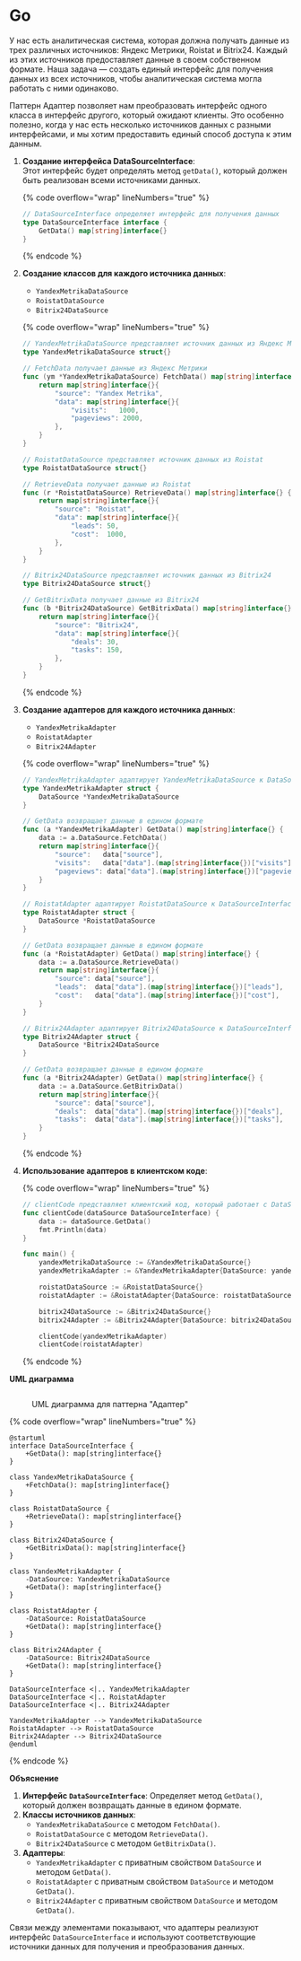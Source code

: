 # Go

У нас есть аналитическая система, которая должна получать данные из трех различных источников: Яндекс Метрики, Roistat и Bitrix24. Каждый из этих источников предоставляет данные в своем собственном формате. Наша задача — создать единый интерфейс для получения данных из всех источников, чтобы аналитическая система могла работать с ними одинаково.

Паттерн Адаптер позволяет нам преобразовать интерфейс одного класса в интерфейс другого, который ожидают клиенты. Это особенно полезно, когда у нас есть несколько источников данных с разными интерфейсами, и мы хотим предоставить единый способ доступа к этим данным.

1.  **Создание интерфейса DataSourceInterface**:\
    Этот интерфейс будет определять метод `getData()`, который должен быть реализован всеми источниками данных.

    {% code overflow="wrap" lineNumbers="true" %}
    ```go
    // DataSourceInterface определяет интерфейс для получения данных
    type DataSourceInterface interface {
    	GetData() map[string]interface{}
    }
    ```
    {% endcode %}
2.  **Создание классов для каждого источника данных**:

    * `YandexMetrikaDataSource`
    * `RoistatDataSource`
    * `Bitrix24DataSource`

    {% code overflow="wrap" lineNumbers="true" %}
    ```go
    // YandexMetrikaDataSource представляет источник данных из Яндекс Метрики
    type YandexMetrikaDataSource struct{}

    // FetchData получает данные из Яндекс Метрики
    func (ym *YandexMetrikaDataSource) FetchData() map[string]interface{} {
    	return map[string]interface{}{
    		"source": "Yandex Metrika",
    		"data": map[string]interface{}{
    			"visits":   1000,
    			"pageviews": 2000,
    		},
    	}
    }

    // RoistatDataSource представляет источник данных из Roistat
    type RoistatDataSource struct{}

    // RetrieveData получает данные из Roistat
    func (r *RoistatDataSource) RetrieveData() map[string]interface{} {
    	return map[string]interface{}{
    		"source": "Roistat",
    		"data": map[string]interface{}{
    			"leads": 50,
    			"cost":  1000,
    		},
    	}
    }

    // Bitrix24DataSource представляет источник данных из Bitrix24
    type Bitrix24DataSource struct{}

    // GetBitrixData получает данные из Bitrix24
    func (b *Bitrix24DataSource) GetBitrixData() map[string]interface{} {
    	return map[string]interface{}{
    		"source": "Bitrix24",
    		"data": map[string]interface{}{
    			"deals": 30,
    			"tasks": 150,
    		},
    	}
    }
    ```
    {% endcode %}
3.  **Создание адаптеров для каждого источника данных**:

    * `YandexMetrikaAdapter`
    * `RoistatAdapter`
    * `Bitrix24Adapter`

    {% code overflow="wrap" lineNumbers="true" %}
    ```go
    // YandexMetrikaAdapter адаптирует YandexMetrikaDataSource к DataSourceInterface
    type YandexMetrikaAdapter struct {
    	DataSource *YandexMetrikaDataSource
    }

    // GetData возвращает данные в едином формате
    func (a *YandexMetrikaAdapter) GetData() map[string]interface{} {
    	data := a.DataSource.FetchData()
    	return map[string]interface{}{
    		"source":   data["source"],
    		"visits":   data["data"].(map[string]interface{})["visits"],
    		"pageviews": data["data"].(map[string]interface{})["pageviews"],
    	}
    }

    // RoistatAdapter адаптирует RoistatDataSource к DataSourceInterface
    type RoistatAdapter struct {
    	DataSource *RoistatDataSource
    }

    // GetData возвращает данные в едином формате
    func (a *RoistatAdapter) GetData() map[string]interface{} {
    	data := a.DataSource.RetrieveData()
    	return map[string]interface{}{
    		"source": data["source"],
    		"leads":  data["data"].(map[string]interface{})["leads"],
    		"cost":   data["data"].(map[string]interface{})["cost"],
    	}
    }

    // Bitrix24Adapter адаптирует Bitrix24DataSource к DataSourceInterface
    type Bitrix24Adapter struct {
    	DataSource *Bitrix24DataSource
    }

    // GetData возвращает данные в едином формате
    func (a *Bitrix24Adapter) GetData() map[string]interface{} {
    	data := a.DataSource.GetBitrixData()
    	return map[string]interface{}{
    		"source": data["source"],
    		"deals":  data["data"].(map[string]interface{})["deals"],
    		"tasks":  data["data"].(map[string]interface{})["tasks"],
    	}
    }
    ```
    {% endcode %}
4.  **Использование адаптеров в клиентском коде**:

    {% code overflow="wrap" lineNumbers="true" %}
    ```go
    // clientCode представляет клиентский код, который работает с DataSourceInterface
    func clientCode(dataSource DataSourceInterface) {
    	data := dataSource.GetData()
    	fmt.Println(data)
    }

    func main() {
    	yandexMetrikaDataSource := &YandexMetrikaDataSource{}
    	yandexMetrikaAdapter := &YandexMetrikaAdapter{DataSource: yandexMetrikaDataSource}

    	roistatDataSource := &RoistatDataSource{}
    	roistatAdapter := &RoistatAdapter{DataSource: roistatDataSource}

    	bitrix24DataSource := &Bitrix24DataSource{}
    	bitrix24Adapter := &Bitrix24Adapter{DataSource: bitrix24DataSource}

    	clientCode(yandexMetrikaAdapter)
    	clientCode(roistatAdapter)

    ```
    {% endcode %}

**UML диаграмма**

<figure><img src="../../../../../.gitbook/assets/image (1) (1) (1).png" alt=""><figcaption><p>UML диаграмма для паттерна "Адаптер"</p></figcaption></figure>

{% code overflow="wrap" lineNumbers="true" %}
```plant-uml
@startuml
interface DataSourceInterface {
    +GetData(): map[string]interface{}
}

class YandexMetrikaDataSource {
    +FetchData(): map[string]interface{}
}

class RoistatDataSource {
    +RetrieveData(): map[string]interface{}
}

class Bitrix24DataSource {
    +GetBitrixData(): map[string]interface{}
}

class YandexMetrikaAdapter {
    -DataSource: YandexMetrikaDataSource
    +GetData(): map[string]interface{}
}

class RoistatAdapter {
    -DataSource: RoistatDataSource
    +GetData(): map[string]interface{}
}

class Bitrix24Adapter {
    -DataSource: Bitrix24DataSource
    +GetData(): map[string]interface{}
}

DataSourceInterface <|.. YandexMetrikaAdapter
DataSourceInterface <|.. RoistatAdapter
DataSourceInterface <|.. Bitrix24Adapter

YandexMetrikaAdapter --> YandexMetrikaDataSource
RoistatAdapter --> RoistatDataSource
Bitrix24Adapter --> Bitrix24DataSource
@enduml
```
{% endcode %}

**Объяснение**

1. **Интерфейс `DataSourceInterface`**: Определяет метод `GetData()`, который должен возвращать данные в едином формате.
2. **Классы источников данных**:
   * `YandexMetrikaDataSource` с методом `FetchData()`.
   * `RoistatDataSource` с методом `RetrieveData()`.
   * `Bitrix24DataSource` с методом `GetBitrixData()`.
3. **Адаптеры**:
   * `YandexMetrikaAdapter` с приватным свойством `DataSource` и методом `GetData()`.
   * `RoistatAdapter` с приватным свойством `DataSource` и методом `GetData()`.
   * `Bitrix24Adapter` с приватным свойством `DataSource` и методом `GetData()`.

Связи между элементами показывают, что адаптеры реализуют интерфейс `DataSourceInterface` и используют соответствующие источники данных для получения и преобразования данных.
